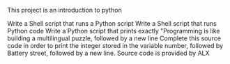 This project is an introduction to python

Write a Shell script that runs a Python script
Write a Shell script that runs Python code
Write a Python script that prints exactly "Programming is like building a multilingual puzzle, followed by a new line
Complete this source code in order to print the integer stored in the variable number, followed by Battery street, followed by a new line. Source code is provided by ALX
